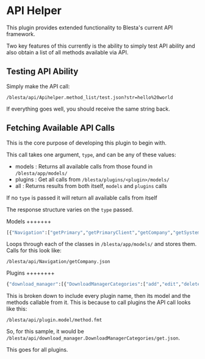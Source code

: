 API Helper
===========
This plugin provides extended functionality to Blesta's current API framework.

Two key features of this currently is the ability to simply test API ability and also obtain a list of all methods available via API.

Testing API Ability
--------------------

Simply make the API call:

```/blesta/api/Apihelper.method_list/test.json?str=hello%20world```

If everything goes well, you should receive the same string back.

Fetching Available API Calls
-----------------------------
This is the core purpose of developing this plugin to begin with.

This call takes one argument, ```type```, and can be any of these values:

* models : Returns all available calls from those found in ```/blesta/app/models/```
* plugins : Get all calls from ```/blesta/plugins/<plugin>/models/```
* all : Returns results from both itself, ```models``` and ```plugins``` calls

If no ```type``` is passed it will return all available calls from itself

The response structure varies on the ```type``` passed.

Models
+++++++
```python
[{"Navigation":["getPrimary","getPrimaryClient","getCompany","getSystem","getSearchOptions","getPluginNav"]},{"Countries": ["getList","get","add","edit","delete"]}, ...]
```

Loops through each of the classes in ```/blesta/app/models/``` and stores them.  Calls for this look like:

```/blesta/api/Navigation/getCompany.json```

Plugins
++++++++
```python
{"download_manager":[{"DownloadManagerCategories":["add","edit","delete","get","getAll"]}, ...], ...
```

This is broken down to include every plugin name, then its model and the methods callable from it.  This is because to call plugins the API call looks like this:

```/blesta/api/plugin.model/method.fmt```

So, for this sample, it would be ```/blesta/api/download_manager.DownloadManagerCategories/get.json```.

This goes for all plugins.